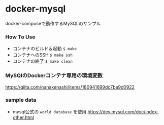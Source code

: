 # docker-mysql
docker-composeで動作するMySQLのサンプル

### How To Use
- コンテナのビルド＆起動 `$ make`
- コンテナへのSSH `$ make ssh`
- コンテナの終了 `$ make clean`

### MySQlのDockerコンテナ専用の環境変数
https://qiita.com/nanakenashi/items/180941699dc7ba9d0922

### sample data
- mysql公式の `world database` を使用
https://dev.mysql.com/doc/index-other.html
